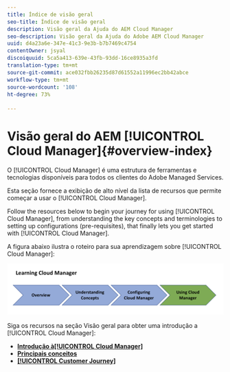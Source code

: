 ```yaml
---
title: Índice de visão geral
seo-title: Índice de visão geral
description: Visão geral da Ajuda do AEM Cloud Manager
seo-description: Visão geral da Ajuda do Adobe AEM Cloud Manager
uuid: d4a23a6e-347e-41c3-9e3b-b7b7469c4754
contentOwner: jsyal
discoiquuid: 5ca5a413-639e-43fb-93dd-16ce8935a3fd
translation-type: tm+mt
source-git-commit: ace032fbb26235d87d61552a11996ec2bb42abce
workflow-type: tm+mt
source-wordcount: '108'
ht-degree: 73%

---
```



# Visão geral do AEM [!UICONTROL Cloud Manager]{#overview-index}

O [!UICONTROL Cloud Manager] é uma estrutura de ferramentas e tecnologias disponíveis para todos os clientes do Adobe Managed Services.

Esta seção fornece a exibição de alto nível da lista de recursos que permite começar a usar o [!UICONTROL Cloud Manager].

Follow the resources below to begin your journey for using [!UICONTROL Cloud Manager], from understanding the key concepts and terminologies to setting up configurations (pre-requisites), that finally lets you get started with [!UICONTROL Cloud Manager].

A figura abaixo ilustra o roteiro para sua aprendizagem sobre [!UICONTROL Cloud Manager]:

![](assets/screen_shot_2018-05-04at94510pm.png)

Siga os recursos na seção Visão geral para obter uma introdução a [!UICONTROL Cloud Manager]:

* **[Introdução à[!UICONTROL Cloud Manager]](introduction-to-cloud-manager.md)**
* **[Principais conceitos](key-concepts.md)**
* **[[!UICONTROL Customer Journey]](customer-journey.md)**

